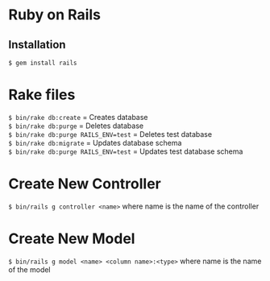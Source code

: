 # Ruby on Rails

## Installation
```
$ gem install rails
```

# Rake files
`$ bin/rake db:create` = Creates database<br>
`$ bin/rake db:purge` = Deletes database<br>
`$ bin/rake db:purge RAILS_ENV=test` = Deletes test database<br>
`$ bin/rake db:migrate` = Updates database schema<br>
`$ bin/rake db:purge RAILS_ENV=test` = Updates test database schema<br>

# Create New Controller
`$ bin/rails g controller <name>` where name is the name of the controller

# Create New Model
`$ bin/rails g model <name> <column name>:<type>` where name is the name of the model

